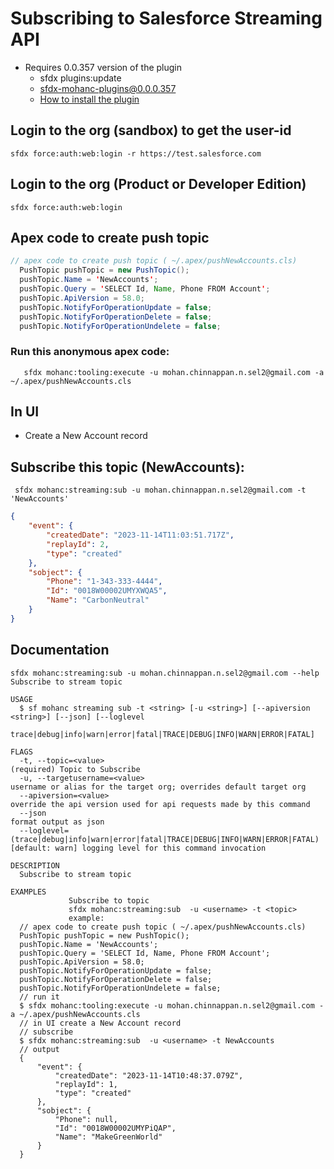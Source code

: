 # Subscribing to Salesforce Streaming API


- Requires 0.0.357 version of the plugin
    - sfdx plugins:update 
    - sfdx-mohanc-plugins@0.0.0.357
    - [How to install the plugin](https://mohan-chinnappan-n.github.io/dx/plugins.html#/1)

 
 ## Login to the org (sandbox) to get the user-id
 ```
 sfdx force:auth:web:login -r https://test.salesforce.com

 ```
## Login to the org (Product or Developer Edition)
 ```
 sfdx force:auth:web:login 

 ```



## Apex code to  create push topic
```java
// apex code to create push topic ( ~/.apex/pushNewAccounts.cls)
  PushTopic pushTopic = new PushTopic();
  pushTopic.Name = 'NewAccounts';
  pushTopic.Query = 'SELECT Id, Name, Phone FROM Account';
  pushTopic.ApiVersion = 58.0;
  pushTopic.NotifyForOperationUpdate = false;
  pushTopic.NotifyForOperationDelete = false;
  pushTopic.NotifyForOperationUndelete = false;

```

### Run this anonymous apex code:  
```
   sfdx mohanc:tooling:execute -u mohan.chinnappan.n.sel2@gmail.com -a ~/.apex/pushNewAccounts.cls

``` 

## In UI 
- Create a New Account record

## Subscribe this topic (NewAccounts):

```
 sfdx mohanc:streaming:sub -u mohan.chinnappan.n.sel2@gmail.com -t 'NewAccounts'

```
```json
{
    "event": {
        "createdDate": "2023-11-14T11:03:51.717Z",
        "replayId": 2,
        "type": "created"
    },
    "sobject": {
        "Phone": "1-343-333-4444",
        "Id": "0018W00002UMYXWQA5",
        "Name": "CarbonNeutral"
    }
}  

```

## Documentation

```
sfdx mohanc:streaming:sub -u mohan.chinnappan.n.sel2@gmail.com --help
Subscribe to stream topic

USAGE
  $ sf mohanc streaming sub -t <string> [-u <string>] [--apiversion <string>] [--json] [--loglevel
    trace|debug|info|warn|error|fatal|TRACE|DEBUG|INFO|WARN|ERROR|FATAL]

FLAGS
  -t, --topic=<value>                                                               (required) Topic to Subscribe
  -u, --targetusername=<value>                                                      username or alias for the target org; overrides default target org
  --apiversion=<value>                                                              override the api version used for api requests made by this command
  --json                                                                            format output as json
  --loglevel=(trace|debug|info|warn|error|fatal|TRACE|DEBUG|INFO|WARN|ERROR|FATAL)  [default: warn] logging level for this command invocation

DESCRIPTION
  Subscribe to stream topic

EXAMPLES
             Subscribe to topic
             sfdx mohanc:streaming:sub  -u <username> -t <topic>
             example:
  // apex code to create push topic ( ~/.apex/pushNewAccounts.cls)
  PushTopic pushTopic = new PushTopic();
  pushTopic.Name = 'NewAccounts';
  pushTopic.Query = 'SELECT Id, Name, Phone FROM Account';
  pushTopic.ApiVersion = 58.0;
  pushTopic.NotifyForOperationUpdate = false;
  pushTopic.NotifyForOperationDelete = false;
  pushTopic.NotifyForOperationUndelete = false;
  // run it
  $ sfdx mohanc:tooling:execute -u mohan.chinnappan.n.sel2@gmail.com -a ~/.apex/pushNewAccounts.cls
  // in UI create a New Account record
  // subscribe
  $ sfdx mohanc:streaming:sub  -u <username> -t NewAccounts
  // output
  {
      "event": {
          "createdDate": "2023-11-14T10:48:37.079Z",
          "replayId": 1,
          "type": "created"
      },
      "sobject": {
          "Phone": null,
          "Id": "0018W00002UMYPiQAP",
          "Name": "MakeGreenWorld"
      }
  }


```
